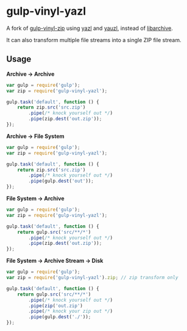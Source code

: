 # gulp-vinyl-yazl

A fork of [gulp-vinyl-zip](https://github.com/joaomoreno/gulp-vinyl-zip)
using [yazl](https://github.com/thejoshwolfe/yazl)
and [yauzl](https://github.com/thejoshwolfe/yauzl),
instead of [libarchive](https://github.com/joaomoreno/node-libarchive).

It can also transform multiple file streams into a single ZIP file stream.

## Usage

**Archive → Archive**

```javascript
var gulp = require('gulp');
var zip = require('gulp-vinyl-yazl');

gulp.task('default', function () {
	return zip.src('src.zip')
		.pipe(/* knock yourself out */)
		.pipe(zip.dest('out.zip'));
});
```

**Archive → File System**

```javascript
var gulp = require('gulp');
var zip = require('gulp-vinyl-yazl');

gulp.task('default', function () {
	return zip.src('src.zip')
		.pipe(/* knock yourself out */)
		.pipe(gulp.dest('out'));
});
```

**File System → Archive**

```javascript
var gulp = require('gulp');
var zip = require('gulp-vinyl-yazl');

gulp.task('default', function () {
	return gulp.src('src/**/*')
		.pipe(/* knock yourself out */)
		.pipe(zip.dest('out.zip'));
});
```

**File System → Archive Stream → Disk**

```javascript
var gulp = require('gulp');
var zip = require('gulp-vinyl-yazl').zip; // zip transform only

gulp.task('default', function () {
	return gulp.src('src/**/*')
		.pipe(/* knock yourself out */)
		.pipe(zip('out.zip')
		.pipe(/* knock your zip out */)
		.pipe(gulp.dest('./'));
});
```
